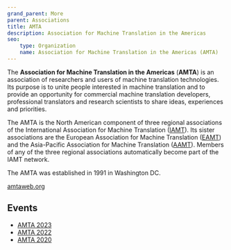 ```yaml
---
grand_parent: More
parent: Associations
title: AMTA
description: Association for Machine Translation in the Americas
seo:
    type: Organization
    name: Association for Machine Translation in the Americas (AMTA)
---
```


The **Association for Machine Translation in the Americas** (**AMTA**) is an association of researchers and users of machine translation technologies.
Its purpose is to unite people interested in machine translation and to provide an opportunity for commercial machine translation developers, professional translators and research scientists to share ideas, experiences and priorities.

The AMTA is the North American component of three regional associations of the International Association for Machine Translation \([IAMT](/iamt)\).
Its sister associations are the European Association for Machine Translation \([EAMT](/eamt)\) and the Asia-Pacific Association for Machine Translation \([AAMT](/aamt)\). Members of any of the three regional associations automatically become part of the IAMT network.

The AMTA was established in 1991 in Washington DC.

[amtaweb.org](https://amtaweb.org/)

## Events

- [AMTA 2023](/amta-2023)
- [AMTA 2022](/amta-2022)
- [AMTA 2020](/amta-2020)
